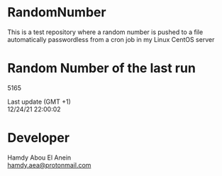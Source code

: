 # RandomNumber    
This is a test repository where a random number is pushed to a file automatically passwordless from a cron job in my Linux CentOS server    
# Random Number of the last run   
5165
      
Last update (GMT +1)    
12/24/21 22:00:02
# Developer    
Hamdy Abou El Anein   
hamdy.aea@protonmail.com
